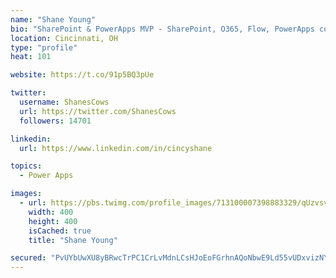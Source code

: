 ```yaml
---
name: "Shane Young"
bio: "SharePoint & PowerApps MVP - SharePoint, O365, Flow, PowerApps consulting? @PowerApps911 | Pure Snark? You found it."
location: Cincinnati, OH
type: "profile"
heat: 101

website: https://t.co/91p5BQ3pUe

twitter:
  username: ShanesCows
  url: https://twitter.com/ShanesCows
  followers: 14701

linkedin:
  url: https://www.linkedin.com/in/cincyshane

topics:
  - Power Apps

images:
  - url: https://pbs.twimg.com/profile_images/713100007398883329/qUzvsvQ3_400x400.jpg
    width: 400
    height: 400
    isCached: true
    title: "Shane Young"

secured: "PvUYbUwXU8yBRwcTrPC1CrLvMdnLCsHJoEoFGrhnAQoNbwE9Ld55vUDxvizNYEdc6OQT2Di+4mdDming7EuZugnD3cZ8mKXDcOY6IW41AjEyTdMq/h94pO8gT1ZRnj4/jOtyf68H6+KwsXarHVnQkH+qXFBtiRknQC8JX00bntlhWQ3hpLf1ODpl0ou+fZFzD3OWDur2hxQ93ejqSn7o+nLi6+4LqHRlyaEBbMdEEO0onZklUl8i8pXp0NcnwQo+nIAXc74f1LmD1n2BBCjhGxLJWMN/Sshy0yAtiWyHBr0Twk5UK8TknV7usqk68sLvoPeq8a2la9bRbVR55FXQBLm4oc8KF0R/figQIIDhfPdGP2c1uOvptt9HVt2Ckjl08D9jcEtWk/pxoNl5cqGYpWtAL8XdRJ+GNWQyaDqDaTY=;n7NxuBVqnDlmp230Co3jyQ=="
---
```


